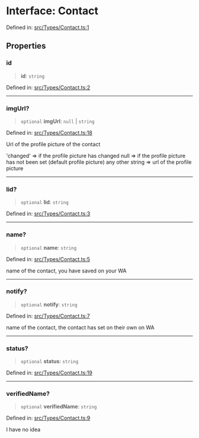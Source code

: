 # Interface: Contact

Defined in: [src/Types/Contact.ts:1](https://github.com/Fokusdotid/Baileys/blob/e5a24e138f3b69cf124e0406999e537d5c9a6c18/src/Types/Contact.ts#L1)

## Properties

### id

> **id**: `string`

Defined in: [src/Types/Contact.ts:2](https://github.com/Fokusdotid/Baileys/blob/e5a24e138f3b69cf124e0406999e537d5c9a6c18/src/Types/Contact.ts#L2)

***

### imgUrl?

> `optional` **imgUrl**: `null` \| `string`

Defined in: [src/Types/Contact.ts:18](https://github.com/Fokusdotid/Baileys/blob/e5a24e138f3b69cf124e0406999e537d5c9a6c18/src/Types/Contact.ts#L18)

Url of the profile picture of the contact

'changed' => if the profile picture has changed
null => if the profile picture has not been set (default profile picture)
any other string => url of the profile picture

***

### lid?

> `optional` **lid**: `string`

Defined in: [src/Types/Contact.ts:3](https://github.com/Fokusdotid/Baileys/blob/e5a24e138f3b69cf124e0406999e537d5c9a6c18/src/Types/Contact.ts#L3)

***

### name?

> `optional` **name**: `string`

Defined in: [src/Types/Contact.ts:5](https://github.com/Fokusdotid/Baileys/blob/e5a24e138f3b69cf124e0406999e537d5c9a6c18/src/Types/Contact.ts#L5)

name of the contact, you have saved on your WA

***

### notify?

> `optional` **notify**: `string`

Defined in: [src/Types/Contact.ts:7](https://github.com/Fokusdotid/Baileys/blob/e5a24e138f3b69cf124e0406999e537d5c9a6c18/src/Types/Contact.ts#L7)

name of the contact, the contact has set on their own on WA

***

### status?

> `optional` **status**: `string`

Defined in: [src/Types/Contact.ts:19](https://github.com/Fokusdotid/Baileys/blob/e5a24e138f3b69cf124e0406999e537d5c9a6c18/src/Types/Contact.ts#L19)

***

### verifiedName?

> `optional` **verifiedName**: `string`

Defined in: [src/Types/Contact.ts:9](https://github.com/Fokusdotid/Baileys/blob/e5a24e138f3b69cf124e0406999e537d5c9a6c18/src/Types/Contact.ts#L9)

I have no idea
